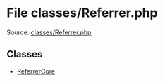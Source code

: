 File classes/Referrer.php
=========

Source: [classes/Referrer.php](https://github.com/PrestaShop/PrestaShop/blob/1.5.6.0/classes/Referrer.php)


Classes
-------

* [ReferrerCore](class.ReferrerCore.md)

